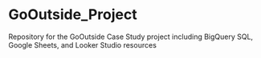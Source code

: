 # GoOutside_Project
Repository for the GoOutside Case Study project including BigQuery SQL, Google Sheets, and Looker Studio resources
